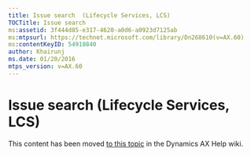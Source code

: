 ```yaml
---
title: Issue search  (Lifecycle Services, LCS)
TOCTitle: Issue search
ms:assetid: 3f444d85-e317-4620-a0d6-a0923d7125ab
ms:mtpsurl: https://technet.microsoft.com/library/Dn268610(v=AX.60)
ms:contentKeyID: 54918840
author: Khairunj
ms.date: 01/20/2016
mtps_version: v=AX.60
---
```


# Issue search (Lifecycle Services, LCS) 


This content has been moved [to this topic](https://ax.help.dynamics.com/en/wiki/issue-search-lifecycle-services-lcs/) in the Dynamics AX Help wiki.

  


